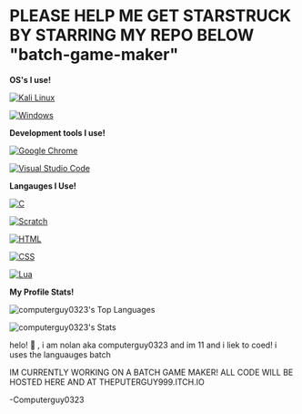 # PLEASE HELP ME GET STARSTRUCK BY STARRING MY REPO BELOW "batch-game-maker"
**OS's I use!**

[![Kali Linux](https://img.shields.io/badge/Kali%20Linux-557C94?logo=kalilinux&logoColor=fff)](#)

[![Windows](https://custom-icon-badges.demolab.com/badge/Windows-0078D6?logo=windows11&logoColor=white)](#)

**Development tools I use!**

[![Google Chrome](https://img.shields.io/badge/Google%20Chrome-4285F4?logo=GoogleChrome&logoColor=white)](#)

[![Visual Studio Code](https://custom-icon-badges.demolab.com/badge/Visual%20Studio%20Code-0078d7.svg?logo=vsc&logoColor=white)](#)

**Langauges I Use!**

[![C](https://img.shields.io/badge/C-00599C?logo=c&logoColor=white)](#)

[![Scratch](https://img.shields.io/badge/Scratch-4D97FF?logo=scratch&logoColor=fff)](#)

[![HTML](https://img.shields.io/badge/HTML-%23E34F26.svg?logo=html5&logoColor=white)](#)

[![CSS](https://img.shields.io/badge/CSS-1572B6?logo=css3&logoColor=fff)](#)

[![Lua](https://img.shields.io/badge/Lua-%232C2D72.svg?logo=lua&logoColor=white)](#)

**My Profile Stats!**


![computerguy0323's Top Languages](https://github-readme-stats.vercel.app/api/top-langs/?username=computerguy0323&theme=vue-dark&show_icons=true&hide_border=true&layout=compact)

![computerguy0323's Stats](https://github-readme-stats.vercel.app/api?username=computerguy0323&theme=vue-dark&show_icons=true&hide_border=true&count_private=true)


helo! :wave: , i am nolan aka computerguy0323 and im 11 and i liek to coed! i uses the languauges batch  

IM CURRENTLY WORKING ON A BATCH GAME MAKER! ALL CODE WILL BE HOSTED HERE AND AT THEPUTERGUY999.ITCH.IO


-Computerguy0323
